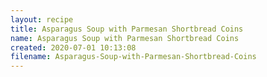 ```yaml
---
layout: recipe
title: Asparagus Soup with Parmesan Shortbread Coins
name: Asparagus Soup with Parmesan Shortbread Coins
created: 2020-07-01 10:13:08
filename: Asparagus-Soup-with-Parmesan-Shortbread-Coins
---
```

